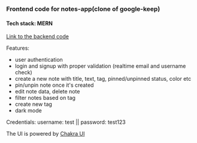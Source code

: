 ### Frontend code for notes-app(clone of google-keep)

#### Tech stack: MERN

[Link to the backend code](https://github.com/theshivamverma/notes-app-backend/tree/dev)

Features: 
- user authentication
- login and signup with proper validation (realtime email and username check)
- create a new note with title, text, tag, pinned/unpinned status, color etc
- pin/unpin note once it's created
- edit note data, delete note
- filter notes based on tag
- create new tag
- dark mode

Credentials: 
username: test || password: test123

The UI is powered by [Chakra UI](https://chakra-ui.com/)
